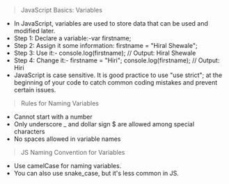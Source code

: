 > JavaScript Basics: Variables
- In JavaScript, variables are used to store data that can be used and modified later.
- Step 1: Declare a variable:-var firstname;
- Step 2: Assign it some information: firstname = "Hiral Shewale";
- Step 3: Use it:- console.log(firstname); // Output: Hiral Shewale
- Step 4: Change it:-
firstname = "Hiri";
console.log(firstname); // Output: Hiri
- JavaScript is case sensitive. It is good practice to use "use strict"; at the beginning of your code to catch common coding mistakes and prevent certain issues.

> Rules for Naming Variables
- Cannot start with a number
- Only underscore _ and dollar sign $ are allowed among special characters
- No spaces allowed in variable names

>JS Naming Convention for Variables
- Use camelCase for naming variables.
- You can also use snake_case, but it's less common in JS.